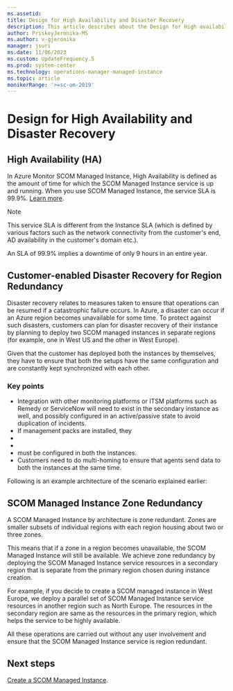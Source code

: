 ```yaml
---
ms.assetid: 
title: Design for High Availability and Disaster Recovery
description: This article describes about the Design for High availability and disaster recovery.
author: PriskeyJeronika-MS
ms.author: v-gjeronika
manager: jsuri
ms.date: 11/06/2023
ms.custom: UpdateFrequency.5
ms.prod: system-center
ms.technology: operations-manager-managed-instance
ms.topic: article
monikerRange: '>=sc-om-2019'
---
```


# Design for High Availability and Disaster Recovery

## High Availability (HA)

In Azure Monitor SCOM Managed Instance, High Availability is defined as the amount of time for which the SCOM Managed Instance service is up and running. When you use SCOM Managed Instance, the service SLA is 99.9%. [Learn more](https://azure.microsoft.com/products/virtual-machines).

>[!NOTE]
>This service SLA is different from the Instance SLA (which is defined by various factors such as the network connectivity from the customer's end, AD availability in the customer's domain etc.).

An SLA of 99.9% implies a downtime of only 9 hours in an entire year.

## Customer-enabled Disaster Recovery for Region Redundancy

Disaster recovery relates to measures taken to ensure that operations can be resumed if a catastrophic failure occurs. In Azure, a disaster can occur if an Azure region becomes unavailable for some time. To protect against such disasters, customers can plan for disaster recovery of their instance by planning to deploy two SCOM managed instances in separate regions (for example, one in West US and the other in West Europe).

Given that the customer has deployed both the instances by themselves, they have to ensure that both the setups have the same configuration and are constantly kept synchronized with each other.

### Key points

- Integration with other monitoring platforms or ITSM platforms such as Remedy or ServiceNow will need to exist in the secondary instance as well, and possibly configured in an active/passive state to avoid duplication of incidents.
- If management packs are installed, they
- 
- 
-  must be configured in both the instances.
- Customers need to do multi-homing to ensure that agents send data to both the instances at the same time.

Following is an example architecture of the scenario explained earlier:
 
 
## SCOM Managed Instance Zone Redundancy

A SCOM Managed Instance by architecture is zone redundant. Zones are smaller subsets of individual regions with each region housing about two or three zones.

This means that if a zone in a region becomes unavailable, the SCOM Managed Instance will still be available. We achieve zone redundancy by deploying the SCOM Managed Instance service resources in a secondary region that is separate from the primary region chosen during instance creation.

For example, if you decide to create a SCOM managed instance in West Europe, we deploy a parallel set of SCOM Managed Instance service resources in another region such as North Europe. The resources in the secondary region are same as the resources in the primary region, which helps the service to be highly available.

All these operations are carried out without any user involvement and ensure that the SCOM Managed Instance service is region redundant.

## Next steps

[Create a SCOM Managed Instance](create-operations-manager-managed-instance.md).